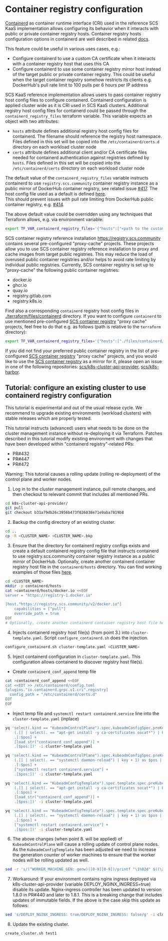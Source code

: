 # Container registry configuration

[Containerd](https://github.com/containerd/containerd) as container runtime
interface (CRI) used in the reference SCS KaaS implementation allows configuring its
behavior when it interacts with public or private container registry hosts. Container
registry hosts configuration options in containerd are well described in
related [docs](https://github.com/containerd/containerd/blob/main/docs/hosts.md).

This feature could be useful in various uses cases, e.g.:

- Configure containerd to use a custom CA certificate when it interacts with a container
  registry host that uses this CA
- Configure containerd to use some container registry mirror host instead of the target public or private container
  registry.
  This could be useful when the target container registry somehow restricts its clients e.g.
  DockerHub's pull rate limit to 100 pulls per 6 hours per IP address

SCS KaaS reference implementation allows users to pass container registry host config
files to configure containerd. Containerd configuration is applied cluster wide as it
is CRI used in SCS KaaS clusters. Additional registry host config files for containerd
could be passed through the `containerd_registry_files` terraform variable. This variable
expects an object with two attributes:

- `hosts` attribute defines additional registry host config files for containerd.
  The filename should reference the registry host namespace. Files defined in this set
  will be copied into the `/etc/containerd/certs.d` directory on each workload cluster node
- `certs` attribute defines additional client and/or CA certificate files needed for
  containerd authentication against registries defined by `hosts`. Files defined in this
  set will be copied into the `/etc/containerd/certs` directory on each workload cluster node

The default value of the `containerd_registry_files` variable instructs containerd to use
`registry.scs.community` container registry instance as a public mirror of DockerHub
container registry, see related
issue [#417](https://github.com/SovereignCloudStack/k8s-cluster-api-provider/issues/417).
The host config file used as a default is
defined [here](https://github.com/SovereignCloudStack/k8s-cluster-api-provider/blob/1b6ef9d4c64c94bc77144a072e0309d484de54be/terraform/files/containerd/docker.io).  
This should prevent issues with pull rate limiting from DockerHub public container registry,
e.g. [#414](https://github.com/SovereignCloudStack/k8s-cluster-api-provider/issues/414).

The above default value could be overridden using any techniques that Terraform allows, e.g.
via environment variable:

```bash
export TF_VAR_containerd_registry_files='{"hosts":["<path to the custom container registry host config>"], "certs":["<path to the custom CA or client certificate>"]}'
```

SCS container registry reference installation https://registry.scs.community contains
several pre-configured "proxy-cache" projects. These projects allow you to use SCS
container registry reference installation to proxy and cache images from target public
registries. This may reduce the load of overused public container registries and/or helps
to avoid rate limiting by individual public registries.
Currently, SCS container registry is set up to "proxy-cache" the following public container registries:
- docker.io
- ghcr.io
- quay.io
- registry.gitlab.com
- registry.k8s.io

Find also a corresponding `containerd` registry host config files
in [./terraform/files/containerd](https://github.com/SovereignCloudStack/k8s-cluster-api-provider/tree/4dce164044a13b35a83690540088db2cd8457a8a/terraform/files/containerd)
directory. If you want to configure `containerd` to use mentioned
pre-configured [SCS container registry](https://registry.scs.community)
"proxy cache" projects, feel free to do that e.g. as follows (path is relative to the `terraform` directory):

```bash
export TF_VAR_containerd_registry_files='{"hosts":["./files/containerd/docker.io", "./files/containerd/ghcr.io", "./files/containerd/quay.io", "./files/containerd/registry.gitlab.com", "./files/containerd/registry.k8s.io" ]}'
```

If you did not find your preferred public container registry in the list of pre-configured
[SCS container registry](https://registry.scs.community) "proxy cache" projects, and you would like to use
the [SCS container registry](https://registry.scs.community)
as a mirror for it, please open an issue in one of the following
repositories: [scs/k8s-cluster-api-provider](https://github.com/SovereignCloudStack/k8s-cluster-api-provider),
[scs/k8s-harbor](https://github.com/SovereignCloudStack/k8s-harbor).

## Tutorial: configure an existing cluster to use containerd registry configuration

This tutorial is experimental and out of the usual release cycle. We recommend to
upgrade existing environments (workload clusters) with stable releases which are properly
tested.

This tutorial instructs (advanced) users what needs to be done on the cluster management
instance without re-deploying it via Terraform. Patches described in this tutorial
modify existing environment with changes that have been developed within "containerd registry"-related PRs:
- PR#432
- PR#447
- PR#472

Warning: This tutorial causes a rolling update (rolling re-deployment) of the control plane and worker nodes.

1. Log in to the cluster management instance, pull remote changes, and then checkout to relevant commit that
includes all mentioned PRs.
```bash
cd k8s-cluster-api-provider/
git pull
git checkout b31a79db26c3956b473f026038e71e9aba7819b8
```

2. Backup the config directory of an existing cluster.
```bash
cd ..
cp -R <CLUSTER_NAME> <CLUSTER_NAME>.bkp
```

3. Ensure that the directory for containerd registry configs exists and create a default containerd registry
config file that instructs containerd to use registry.scs.community container registry
instance as a public mirror of DockerHub.
Optionally, create another containerd container registry host file in the `containerd/hosts` directory.
You can find working examples of those files [here](https://github.com/SovereignCloudStack/k8s-cluster-api-provider/tree/main/terraform/files/containerd).
```bash
cd <CLUSTER_NAME>
mkdir -p containerd/hosts
cat >containerd/hosts/docker.io <<EOF
server = "https://registry-1.docker.io"

[host."https://registry.scs.community/v2/docker.io"]
    capabilities = ["pull"]
    override_path = true
EOF
# Optionally, create another containerd container registry host file here.
```

4. Injects containerd registry host file(s) (from point 3.) into `cluster-template.yaml`.
Script `configure_containerd.sh` does the injection.
```bash
configure_containerd.sh cluster-template.yaml <CLUSTER_NAME>
```

5. Inject containerd configuration in `cluster-template.yaml`. This configuration allows
containerd to discover registry host file(s).

- Create `containerd_conf_append` temp file
```bash
cat >containerd_conf_append <<EOF
cat <<EOT >> /etc/containerd/config.toml
[plugins."io.containerd.grpc.v1.cri".registry]
  config_path = "/etc/containerd/certs.d"
EOT
EOF
```

- Inject temp file and `systemctl restart containerd.service` line into the `cluster-template.yaml` (inplace)
```bash
yq 'select(.kind == "KubeadmControlPlane").spec.kubeadmConfigSpec.preKubeadmCommands |= (
    (.[] | select(. == "apt-get install -y ca-certificates socat*") | key + 1) as $pos |
    .[:$pos] +
    [load_str("containerd_conf_append")] +
    .[$pos:])' -i cluster-template.yaml

yq 'select(.kind == "KubeadmControlPlane").spec.kubeadmConfigSpec.preKubeadmCommands |= (
    (.[] | select(. == "systemctl daemon-reload") | key + 1) as $pos |
    .[:$pos] +
    ["systemctl restart containerd.service"] +
    .[$pos:])' -i cluster-template.yaml

yq 'select(.kind == "KubeadmConfigTemplate").spec.template.spec.preKubeadmCommands |= (
    (.[] | select(. == "apt-get install -y ca-certificates socat*") | key + 1) as $pos |
    .[:$pos] +
    [load_str("containerd_conf_append")] +
    .[$pos:])' -i cluster-template.yaml

yq 'select(.kind == "KubeadmConfigTemplate").spec.template.spec.preKubeadmCommands |= (
    (.[] | select(. == "systemctl daemon-reload") | key + 1) as $pos |
    .[:$pos] +
    ["systemctl restart containerd.service"] +
    .[$pos:])' -i cluster-template.yaml
```

6. The above changes (when point 8. will be applied) of `KubeadmControlPlane` will cause a rolling update of control plane nodes.
As the `KubeadmConfigTemplate` has been adjusted we need to increase the generation
counter of worker machines to ensure that the worker nodes will be rolling updated as well.
```bash
sed -r 's/(^WORKER_MACHINE_GEN: genw)([0-9][0-9])/printf "\1%02d" $((\2+1))/ge' -i clusterctl.yaml
```


7. Workaround: If your environment contains nginx ingress deployed via k8s-cluster-api-provider
(variable DEPLOY_NGINX_INGRESS=true) disable its update. Nginx-ingress controller has
been updated to version 1.8.0 in PR#440 and later to 1.8.1. This is a breaking change that includes updates
of immutable fields. If the above is the case skip this update as follows:
```bash
sed 's/DEPLOY_NGINX_INGRESS: true/DEPLOY_NGINX_INGRESS: false/g' -i clusterctl.yaml
```

8. Update the existing cluster.
```bash
create_cluster.sh test1
```
